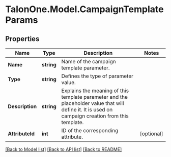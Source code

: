 # TalonOne.Model.CampaignTemplateParams
## Properties

Name | Type | Description | Notes
------------ | ------------- | ------------- | -------------
**Name** | **string** | Name of the campaign template parameter. | 
**Type** | **string** | Defines the type of parameter value. | 
**Description** | **string** | Explains the meaning of this template parameter and the placeholder value that will define it. It is used on campaign creation from this template. | 
**AttributeId** | **int** | ID of the corresponding attribute. | [optional] 

[[Back to Model list]](../README.md#documentation-for-models) [[Back to API list]](../README.md#documentation-for-api-endpoints) [[Back to README]](../README.md)

